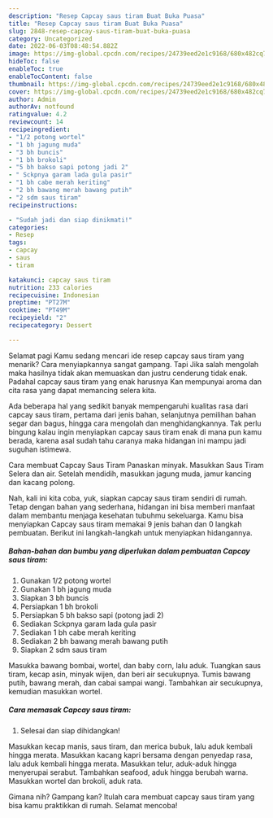 ```yaml
---
description: "Resep Capcay saus tiram Buat Buka Puasa"
title: "Resep Capcay saus tiram Buat Buka Puasa"
slug: 2848-resep-capcay-saus-tiram-buat-buka-puasa
category: Uncategorized
date: 2022-06-03T08:48:54.882Z
image: https://img-global.cpcdn.com/recipes/24739eed2e1c9168/680x482cq70/capcay-saus-tiram-foto-resep-utama.jpg
hideToc: false
enableToc: true
enableTocContent: false
thumbnail: https://img-global.cpcdn.com/recipes/24739eed2e1c9168/680x482cq70/capcay-saus-tiram-foto-resep-utama.jpg
cover: https://img-global.cpcdn.com/recipes/24739eed2e1c9168/680x482cq70/capcay-saus-tiram-foto-resep-utama.jpg
author: Admin
authorAv: notfound
ratingvalue: 4.2
reviewcount: 14
recipeingredient:
- "1/2 potong wortel"
- "1 bh jagung muda"
- "3 bh buncis"
- "1 bh brokoli"
- "5 bh bakso sapi potong jadi 2"
- " Sckpnya garam lada gula pasir"
- "1 bh cabe merah keriting"
- "2 bh bawang merah bawang putih"
- "2 sdm saus tiram"
recipeinstructions:

- "Sudah jadi dan siap dinikmati!"
categories:
- Resep
tags:
- capcay
- saus
- tiram

katakunci: capcay saus tiram 
nutrition: 233 calories
recipecuisine: Indonesian
preptime: "PT27M"
cooktime: "PT49M"
recipeyield: "2"
recipecategory: Dessert

---
```



Selamat pagi Kamu sedang mencari ide resep capcay saus tiram yang menarik? Cara menyiapkannya sangat gampang. Tapi Jika salah mengolah maka hasilnya tidak akan memuaskan dan justru cenderung tidak enak. Padahal capcay saus tiram yang enak harusnya Kan mempunyai aroma dan cita rasa yang dapat memancing selera kita.


Ada beberapa hal yang sedikit banyak mempengaruhi kualitas rasa dari capcay saus tiram, pertama dari jenis bahan, selanjutnya pemilihan bahan segar dan bagus, hingga cara mengolah dan menghidangkannya. Tak perlu bingung kalau ingin menyiapkan capcay saus tiram enak di mana pun kamu berada, karena asal sudah tahu caranya maka hidangan ini mampu jadi suguhan istimewa.

Cara membuat Capcay Saus Tiram Panaskan minyak. Masukkan Saus Tiram Selera dan air. Setelah mendidih, masukkan jagung muda, jamur kancing dan kacang polong.


Nah, kali ini kita coba, yuk, siapkan capcay saus tiram sendiri di rumah. Tetap dengan bahan yang sederhana, hidangan ini bisa memberi manfaat dalam membantu menjaga kesehatan tubuhmu sekeluarga. Kamu bisa menyiapkan Capcay saus tiram memakai 9 jenis bahan dan 0 langkah pembuatan. Berikut ini langkah-langkah untuk menyiapkan hidangannya.

<!--inarticleads1-->

##### Bahan-bahan dan bumbu yang diperlukan dalam pembuatan Capcay saus tiram:

1. Gunakan 1/2 potong wortel
1. Gunakan 1 bh jagung muda
1. Siapkan 3 bh buncis
1. Persiapkan 1 bh brokoli
1. Persiapkan 5 bh bakso sapi (potong jadi 2)
1. Sediakan  Sckpnya garam lada gula pasir
1. Sediakan 1 bh cabe merah keriting
1. Sediakan 2 bh bawang merah bawang putih
1. Siapkan 2 sdm saus tiram


Masukka bawang bombai, wortel, dan baby corn, lalu aduk. Tuangkan saus tiram, kecap asin, minyak wijen, dan beri air secukupnya. Tumis bawang putih, bawang merah, dan cabai sampai wangi. Tambahkan air secukupnya, kemudian masukkan wortel. 

<!--inarticleads2-->

##### Cara memasak Capcay saus tiram:


1. Selesai dan siap dihidangkan!

Masukkan kecap manis, saus tiram, dan merica bubuk, lalu aduk kembali hingga merata. Masukkan kacang kapri bersama dengan penyedap rasa, lalu aduk kembali hingga merata. Masukkan telur, aduk-aduk hingga menyerupai serabut. Tambahkan seafood, aduk hingga berubah warna. Masukkan wortel dan brokoli, aduk rata. 

Gimana nih? Gampang kan? Itulah cara membuat capcay saus tiram yang bisa kamu praktikkan di rumah. Selamat mencoba!
